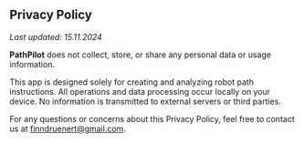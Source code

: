 ## Privacy Policy  

_Last updated: 15.11.2024_  

**PathPilot** does not collect, store, or share any personal data or usage information.  

This app is designed solely for creating and analyzing robot path instructions. All operations and data processing occur locally on your device. No information is transmitted to external servers or third parties.  

For any questions or concerns about this Privacy Policy, feel free to contact us at finndruenert@gmail.com.  
